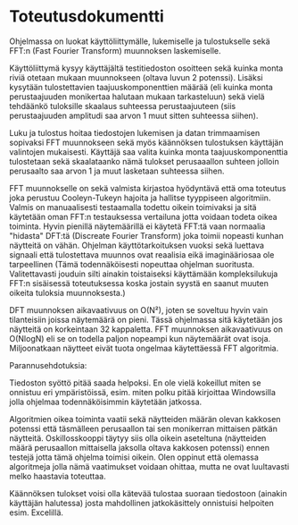 # Toteutusdokumentti

Ohjelmassa on luokat käyttöliittymälle, lukemiselle ja tulostukselle sekä FFT:n (Fast Fourier Transform) muunnoksen laskemiselle.

Käyttöliittymä kysyy käyttäjältä testitiedoston osoitteen sekä kuinka monta riviä otetaan mukaan muunnokseen (oltava luvun 2 potenssi).
Lisäksi kysytään tulostettavien taajuuskomponenttien määrää (eli kuinka monta perustaajuuden monikertaa halutaan mukaan tarkasteluun) sekä vielä tehdäänkö tuloksille skaalaus suhteessa perustaajuuteen (siis perustaajuuden amplitudi saa arvon 1 muut sitten suhteessa siihen).

Luku ja tulostus hoitaa tiedostojen lukemisen ja datan trimmaamisen sopivaksi FFT muunnokseen sekä myös käännöksen tulostuksen käyttäjän valintojen mukaisesti. Käyttäjä saa valita kuinka monta taajuuskomponenttia tulostetaan sekä skaalataanko nämä tulokset perusaaallon suhteen jolloin perusaalto saa arvon 1 ja muut lasketaan suhteessa siihen.

FFT muunnokselle on sekä valmista kirjastoa hyödyntävä että oma toteutus joka perustuu Cooleyn-Tukeyn hajoita ja hallitse tyyppiseen algoritmiin. Valmis on manuaalisesti testaamalla todettu oikein toimivaksi ja sitä käytetään oman FFT:n testauksessa vertailuna jotta voidaan todeta oikea toiminta. Hyvin pienillä näytemäärillä ei käytetä FFT:tä vaan normaalia "hidasta" DFT:tä (Discreate Fourier Transform) joka toimii nopeasti kunhan näytteitä on vähän. Ohjelman käyttötarkoituksen vuoksi sekä luettava signaali että tulostettava muunnos ovat reaalisia eikä imaginääriosaa ole tarpeellinen (Tämä todennäköisesti nopeuttaa ohjelman suoritusta. Valitettavasti jouduin silti ainakin toistaiseksi käyttämään kompleksilukuja FFT:n sisäisessä toteutuksessa koska jostain syystä en saanut muuten oikeita tuloksia muunnoksesta.)

DFT muunnoksen aikavaativuus on O(N²), joten se soveltuu hyvin vain tilanteisiin joissa näytemäärä on pieni. Tässä ohjelmassa sitä käytetään jos näytteitä on korkeintaan 32 kappaletta.
FFT muunnoksen aikavaativuus on O(NlogN) eli se on todella paljon nopeampi kun näytemäärät ovat isoja. Miljoonatkaan näytteet eivät tuota ongelmaa käytettäessä FFT algoritmia.


Parannusehdotuksia:

Tiedoston syöttö pitää saada helpoksi. En ole vielä kokeillut miten se onnistuu eri ympäristöissä, esim. miten polku pitää kirjoittaa Windowsilla jolla ohjelmaa todennäköisimmin käytetään jatkossa.

Algoritmien oikea toiminta vaatii sekä näytteiden määrän olevan kakkosen potenssi että täsmälleen perusaallon tai sen monikerran mittaisen pätkän näytteitä. Oskillosskooppi täytyy siis olla oikein aseteltuna (näytteiden määrä perusaallon mittaisella jaksolla oltava kakkosen potenssi) ennen testejä jotta tämä ohjelma toimisi oikein. Olen oppinut että olemassa algoritmeja jolla nämä vaatimukset voidaan ohittaa, mutta ne ovat luultavasti melko haastavia toteuttaa.

Käännöksen tulokset voisi olla kätevää tulostaa suoraan tiedostoon (ainakin käyttäjän halutessa) josta mahdollinen jatkokäsittely onnistuisi helpoiten esim. Excelillä.

